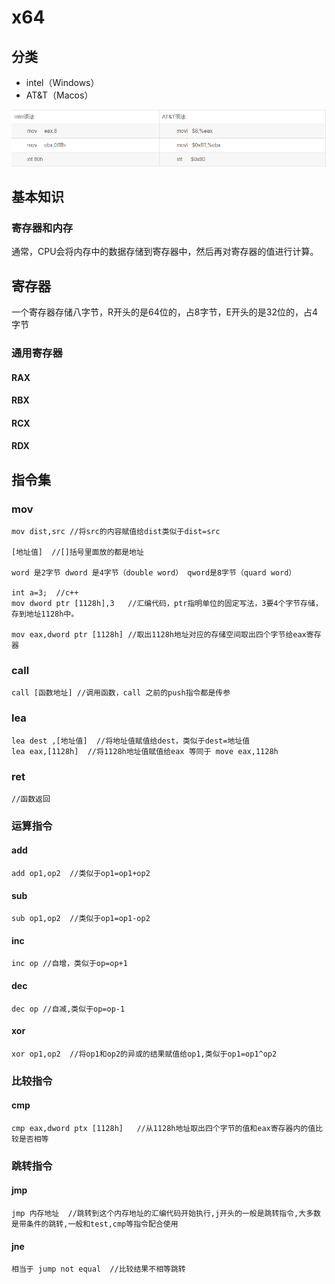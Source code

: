 # x64

## 分类

+ intel（Windows）
+ AT&T（Macos）

![](images/x64_diff.png)

## 基本知识

### 寄存器和内存

通常，CPU会将内存中的数据存储到寄存器中，然后再对寄存器的值进行计算。

## 寄存器

一个寄存器存储八字节，R开头的是64位的，占8字节，E开头的是32位的，占4字节

### 通用寄存器

#### RAX

#### RBX

#### RCX

#### RDX

## 指令集

### mov

```
mov dist,src //将src的内容赋值给dist类似于dist=src

[地址值]  //[]括号里面放的都是地址

word 是2字节 dword 是4字节（double word） qword是8字节（quard word）

int a=3;  //c++
mov dword ptr [1128h],3   //汇编代码，ptr指明单位的固定写法，3要4个字节存储，存到地址1128h中。

mov eax,dword ptr [1128h] //取出1128h地址对应的存储空间取出四个字节给eax寄存器
```

### call

```
call [函数地址] //调用函数，call 之前的push指令都是传参
```

### lea

```
lea dest ,[地址值]  //将地址值赋值给dest，类似于dest=地址值
lea eax,[1128h]  //将1128h地址值赋值给eax 等同于 move eax,1128h
```

### ret

```
//函数返回
```

### 运算指令

#### add

```
add op1,op2  //类似于op1=op1+op2
```

#### sub

```
sub op1,op2  //类似于op1=op1-op2
```

#### inc

```
inc op //自增，类似于op=op+1
```

#### dec

```
dec op //自减,类似于op=op-1
```

#### xor

```
xor op1,op2  //将op1和op2的异或的结果赋值给op1,类似于op1=op1^op2
```

### 比较指令

#### cmp

```
cmp eax,dword ptx [1128h]   //从1128h地址取出四个字节的值和eax寄存器内的值比较是否相等
```

### 跳转指令

#### jmp

```
jmp 内存地址  //跳转到这个内存地址的汇编代码开始执行,j开头的一般是跳转指令,大多数是带条件的跳转,一般和test,cmp等指令配合使用
```

#### jne

```
相当于 jump not equal  //比较结果不相等跳转
```

